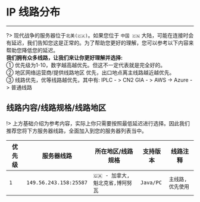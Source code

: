# IP 线路分布 <i class="fas fa-server"></i> 
---
?> 现代战争的服务器位于`北美(🇨🇦)`。如果您位于 `中国 🇨🇳` 大陆，可能在连接时会有延迟，我们告知您这是正常的。为了帮助您更好的理解，您可以参考以下内容来帮助您降低您的延迟。  
**我们拥有众多线路，让我们来让你更好理解并选择:**   
➀ <i class="fas fa-cookie-bite"></i> 优先级为1-10，数字越高越优先。但这不一定代表就是完全好的。  
➁ <i class="fas fa-chart-area"></i> 地区网络运营商/提供线路地区 优先，出口地点离主线路越近越优先。  
➂ <i class="fas fa-bezier-curve"></i> 线路优先，优等线路越优先，其中有: IPLC - > CN2 GIA - > AWS -> Azure -> 普通线路  



## <i class="fas fa-project-diagram"></i> 线路内容/线路规格/线路地区  

!> 上方基础介绍为参考内容，实际上你只需要按照最低延迟进行选择。因此我们推荐您将下方服务器线路，全面加入到您的服务器列表当中。

| <i class="fas fa-cookie-bite"></i> 优先级 | <i class="fas fa-server"></i> 服务器线路 | <i class="fas fa-location-arrow"></i> 所在地区/线路规格 | <i class="fas fa-project-diagram"></i> 支持版本 | <i class="far fa-sticky-note"></i> 线路注释 |
|---|---|---|---|---|
|`1`|`149.56.243.158:25587`|`🇨🇦 - 加拿大,魁北克省,博阿努瓦`|`Java/PC`|`主线路,优先使用`|